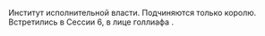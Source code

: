 Институт исполнительной власти. Подчиняются только королю. Встретились в Сессии 6, в лице голлиафа . 